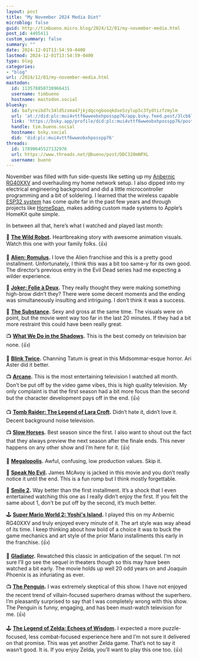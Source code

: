 ```yaml
---
layout: post
title: "My November 2024 Media Diet"
microblog: false
guid: http://timbueno.micro.blog/2024/12/01/my-november-media.html
post_id: 4495411
custom_summary: false
summary: ""
date: 2024-12-01T13:54:59-0400
lastmod: 2024-12-01T13:54:59-0400
type: blog
categories:
- "blog"
url: /2024/12/01/my-november-media.html
mastodon:
  id: 113578850730966431
  username: timbueno
  hostname: mastodon.social
bluesky:
  id: bafyreibd7c34ld5zxma47jkjdqcngbooqkdxe5zylup5c3fydtizfzmylm
  url: 'at://did:plc:mui4vttf6wweobxhposspp76/app.bsky.feed.post/3lcb6lk55lc2v'
  link: 'https://bsky.app/profile/did:plc:mui4vttf6wweobxhposspp76/post/3lcb6lk55lc2v'
  handle: tim.bueno.social
  hostname: bsky.social
  did: 'did:plc:mui4vttf6wweobxhposspp76'
threads:
  id: 17890645527132976
  url: https://www.threads.net/@bueno/post/DDC320mNPXL
  username: bueno
---
```

November was filled with fun side-quests like setting up my [Anbernic RG40XXV](https://anbernic.com/products/rg-40xxv) and overhauling my home network setup. I also dipped into my electrical engineering background and did a little microcontroller programming and a bit of soldering. I learned that the wireless capable [ESP32 system](https://shop.m5stack.com/products/m5stack-nanoc6-dev-kit) has come quite far in the past few years and through projects like [HomeSpan](https://github.com/HomeSpan/HomeSpan), makes adding custom made systems to Apple’s HomeKit quite simple. 

In between all that, here’s what I watched and played last month:

🍿 **[The Wild Robot](https://en.wikipedia.org/wiki/The_Wild_Robot).** Heartbreaking story with awesome animation visuals. Watch this one with your family folks. (👍)

🍿 **[Alien: Romulus](https://en.wikipedia.org/wiki/Alien:_Romulus).** I love the Alien franchise and this is a pretty good installment. Unfortunately, I think this was a bit too same-y for its own good. The director’s previous entry in the Evil Dead series had me expecting a wilder experience.

🍿 **[Joker: Folie à Deux](https://en.wikipedia.org/wiki/Joker:_Folie_%C3%A0_Deux).** They really thought they were making something high-brow didn’t they? There were some decent moments and the ending was simultaneously insulting and intriguing. I don’t think it was a success.

🍿 **[The Substance](https://en.wikipedia.org/wiki/The_Substance).** Sexy and gross at the same time. The visuals were on point, but the movie went way too far in the last 20 minutes. If they had a bit more restraint this could have been really great.

📺 **[What We Do in the Shadows](https://en.wikipedia.org/wiki/What_We_Do_in_the_Shadows_%28TV_series%29).** This is the best comedy on television bar none. (👍)

🍿 **[Blink Twice](https://en.wikipedia.org/wiki/Blink_Twice).** Channing Tatum is great in this Midsommar-esque horror. Ari Aster did it better.

📺 **[Arcane](https://en.wikipedia.org/wiki/Arcane_%28TV_series%29).** This is the most entertaining television I watched all month. Don’t be put off by the video game vibes, this is high quality television. My only complaint is that the first season had a bit more focus than the second but the character development pays off in the end. (👍)

📺 **[Tomb Raider: The Legend of Lara Croft](https://en.wikipedia.org/wiki/Tomb_Raider:_The_Legend_of_Lara_Croft).** Didn’t hate it, didn’t love it. Decent background noise television.

📺 **[Slow Horses](https://en.wikipedia.org/wiki/Slow_Horses).** Best season since the first. I also want to shout out the fact that they always preview the next season after the finale ends. This never happens on any other show and I’m here for it. (👍)

🍿 **[Megalopolis](https://en.wikipedia.org/wiki/Megalopolis_%28film%29).** Awful, confusing, low production values. Skip it.

🍿 **[Speak No Evil](https://en.wikipedia.org/wiki/Speak_No_Evil_%282024_film%29).** James McAvoy is jacked in this movie and you don’t really notice it until the end. This is a fun romp but I think mostly forgettable.

🍿 **[Smile 2](https://en.wikipedia.org/wiki/Smile_2).** Way better than the first installment. It’s a shock that I even entertained watching this one as I really didn’t enjoy the first. If you felt the same about 1, don’t be put off by the second, it’s much better.

🕹️ **[Super Mario World 2: Yoshi's Island](https://en.wikipedia.org/wiki/Super_Mario_World_2:_Yoshi%27s_Island).** I played this on my Anbernic RG40XXV and truly enjoyed every minute of it. The art style was way ahead of its time. I keep thinking about how bold of a choice it was to buck the game mechanics and art style of the prior Mario installments this early in the franchise. (👍)

🍿 **[Gladiator](https://en.wikipedia.org/wiki/Gladiator_%282000_film%29).** Rewatched this classic in anticipation of the sequel. I’m not sure I’ll go see the sequel in theaters though so this may have been watched a bit early. The movie holds up well 20 odd years on and Joaquin Phoenix is as infuriating as ever.

📺 **[The Penguin](https://en.wikipedia.org/wiki/The_Penguin_%28TV_series%29).** I was extremely skeptical of this show. I have not enjoyed the recent trend of villain-focused superhero dramas without the superhero. I’m pleasantly surprised to say that I was completely wrong with this show. The Penguin is funny, engaging, and has been must-watch television for me. (👍)

🕹️ **[The Legend of Zelda: Echoes of Wisdom](https://en.wikipedia.org/wiki/The_Legend_of_Zelda:_Echoes_of_Wisdom).** I expected a more puzzle-focused, less combat-focused experience here and I’m not sure it delivered on that promise. This was yet another Zelda game. That’s not to say it wasn’t good. It is. If you enjoy Zelda, you’ll want to play this one too. (👍)
